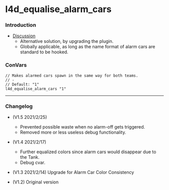# l4d_equalise_alarm_cars

### Introduction
- [Discussion](https://github.com/Derpduck/L4D2-Comp-Stripper-Rework/issues/12)
  - Alternative solution, by upgrading the plugin.
  - Globally applicable, as long as the name format of alarm cars are standard to be hooked.

### ConVars
```
// Makes alarmed cars spawn in the same way for both teams.
// -  
// Default: "1"  
l4d_equalise_alarm_cars "1"  
```

<hr>

### Changelog
- (V1.5 2021/2/25)
	- Prevented possible waste when no alarm-off gets triggered.
	- Removed more or less useless debug functionality.

- (V1.4 2021/2/17)
	- Further equalized colors since alarm cars would disappear due to the Tank.
	- Debug cvar.

- (V1.3 2021/2/14) Upgrade for Alarm Car Color Consistency

- (V1.2) Original version